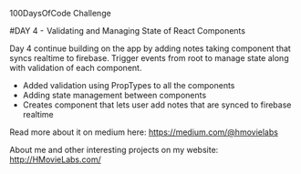 100DaysOfCode Challenge

#DAY 4 -  Validating and Managing State of React Components

Day 4 continue building on the app by adding notes taking component that syncs realtime to firebase. Trigger events from root to manage state along with validation of each component. 

- Added validation using PropTypes to all the components
- Adding state management between components
- Creates component that lets user add notes that are synced to firebase realtime

Read more about it on medium here: https://medium.com/@hmovielabs

About me and other interesting projects on my website: http://HMovieLabs.com/

